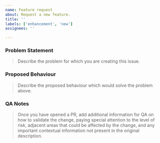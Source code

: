```yaml
---
name: Feature request
about: Request a new feature.
title: ''
labels: ['enhancement', 'new']
assignees: ''

---
```


<!--

Thanks for taking the time to file a feature request! Please take the time to search for an existing feature request, to avoid creating duplicate requests. If you find an existing feature request, please give it a thumbs-up reaction, as we'll use these reactions to help prioritize the implementation of these features in the future.

If the feature has not yet been filed, then please describe the feature you'd like to see become a part of RStudio. See:

https://github.com/rstudio/rstudio/wiki/Writing-Good-Feature-Requests

for a guide on how to write good feature requests.

-->

### Problem Statement

> Describe the problem for which you are creating this issue.

### Proposed Behaviour

> Describe the proposed behaviour which would solve the problem above.

### QA Notes

> Once you have opened a PR, add additional information for QA on how to validate the change, paying special attention to the level of risk, adjacent areas that could be affected by the change, and any important contextual information not present in the original description.

